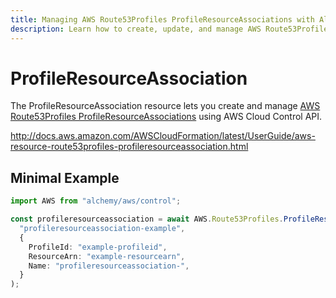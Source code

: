 ```yaml
---
title: Managing AWS Route53Profiles ProfileResourceAssociations with Alchemy
description: Learn how to create, update, and manage AWS Route53Profiles ProfileResourceAssociations using Alchemy Cloud Control.
---
```


# ProfileResourceAssociation

The ProfileResourceAssociation resource lets you create and manage [AWS Route53Profiles ProfileResourceAssociations](https://docs.aws.amazon.com/route53profiles/latest/userguide/) using AWS Cloud Control API.

http://docs.aws.amazon.com/AWSCloudFormation/latest/UserGuide/aws-resource-route53profiles-profileresourceassociation.html

## Minimal Example

```ts
import AWS from "alchemy/aws/control";

const profileresourceassociation = await AWS.Route53Profiles.ProfileResourceAssociation(
  "profileresourceassociation-example",
  {
    ProfileId: "example-profileid",
    ResourceArn: "example-resourcearn",
    Name: "profileresourceassociation-",
  }
);
```

